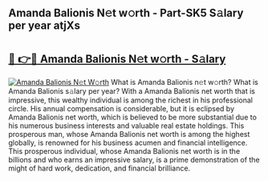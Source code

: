 ## Amanda Balionis N𝚎t w𝚘rth - Part-SK5 S𝚊lary per year atjXs

# <h2><a href="http://gc3kpv7.nevu.top/?p=Amanda+Balionis">🔗 👉🔴 Amanda Balionis N𝚎t w𝚘rth - S𝚊lary</a></h2>

[![Amanda Balionis N𝚎t W𝚘rth](https://i.imgur.com/Oavwk0R.jpeg)](http://gc3kpv7.nevu.top/?p=Amanda+Balionis)
What is Amanda Balionis n𝚎t w𝚘rth? What is Amanda Balionis s𝚊lary per year?
With a Amanda Balionis net worth that is impressive, this wealthy individual is among the richest in his professional circle. His annual compensation is considerable, but it is eclipsed by Amanda Balionis net worth, which is believed to be more substantial due to his numerous business interests and valuable real estate holdings. This prosperous man, whose Amanda Balionis net worth is among the highest globally, is renowned for his business acumen and financial intelligence. This prosperous individual, whose Amanda Balionis net worth is in the billions and who earns an impressive salary, is a prime demonstration of the might of hard work, dedication, and financial brilliance.
